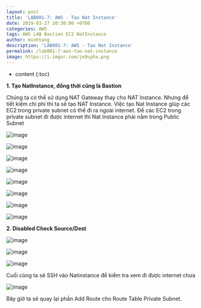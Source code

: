 ```yaml
---
layout: post
title: 'LAB001-7: AWS - Tạo Nat Instance'
date: 2019-03-27 10:30:00 +0700
categories: AWS
tags: AWS LAB Bastion EC2 NatInstance
author: minhtang
description: 'LAB001-7: AWS - Tạo Nat Instance'
permalink: /lab001-7-aws-tao-nat-instance
image: https://i.imgur.com/je9uyhx.png
---
```


* content
{:toc}

**1. Tạo NatInstance, đồng thời cũng là Bastion**

Chúng ta có thể sử dụng NAT Gateway thay cho NAT Instance. Nhưng để tiết kiệm chi phí thì ta sẽ tạo NAT Instance.
Việc tạo Nat Instance giúp các EC2 trong private subnet có thể đi ra ngoài internet. Để các EC2 trong private subnet đi được internet thì Nat Instance phải nằm trong Public Subnet



![image](https://user-images.githubusercontent.com/27756008/54732768-1dfa5c00-4bc8-11e9-8dcc-c5ce5bb59f37.png)

![image](https://user-images.githubusercontent.com/27756008/54732781-35d1e000-4bc8-11e9-8076-212872982c03.png)

![image](https://user-images.githubusercontent.com/27756008/54732787-3e2a1b00-4bc8-11e9-981e-2dffa7e7fb44.png)

![image](https://user-images.githubusercontent.com/27756008/54732821-7598c780-4bc8-11e9-8509-c5632ea583dd.png)

![image](https://user-images.githubusercontent.com/27756008/54732830-80ebf300-4bc8-11e9-847f-b042d6894e25.png)

![image](https://user-images.githubusercontent.com/27756008/54732845-abd64700-4bc8-11e9-8b32-79b51cf13a60.png)

![image](https://user-images.githubusercontent.com/27756008/54732870-cb6d6f80-4bc8-11e9-9692-8e965edcaf8a.png)

![image](https://user-images.githubusercontent.com/27756008/54732881-d45e4100-4bc8-11e9-8719-28c7be12ef4d.png)

**2. Disabled Check Source/Dest**

![image](https://user-images.githubusercontent.com/27756008/54732909-0374b280-4bc9-11e9-9b86-4dc3322e6c52.png)

![image](https://user-images.githubusercontent.com/27756008/54732912-08d1fd00-4bc9-11e9-82a6-9d1caef734af.png)

![image](https://user-images.githubusercontent.com/27756008/54733012-b5ac7a00-4bc9-11e9-9e17-c8e6674bb36b.png)

Cuối cùng ta sẽ SSH vào Natinstance để kiểm tra xem đi được internet chưa

![image](https://user-images.githubusercontent.com/27756008/54732955-5e0e0e80-4bc9-11e9-93cb-6babe97b0e22.png)

Bây giờ ta sẽ quay lại phần Add Route cho Route Table Private Subnet.
